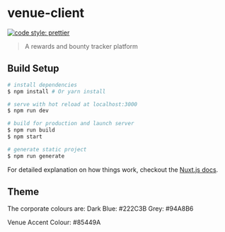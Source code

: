 # venue-client

[![code style: prettier](https://img.shields.io/badge/code_style-prettier-ff69b4.svg?style=flat-square)](https://github.com/prettier/prettier)

> A rewards and bounty tracker platform

## Build Setup

``` bash
# install dependencies
$ npm install # Or yarn install

# serve with hot reload at localhost:3000
$ npm run dev

# build for production and launch server
$ npm run build
$ npm start

# generate static project
$ npm run generate
```

For detailed explanation on how things work, checkout the [Nuxt.js docs](https://github.com/nuxt/nuxt.js).

## Theme

The corporate colours are:
Dark Blue: #222C3B
Grey: #94A8B6

Venue Accent Colour: #85449A
